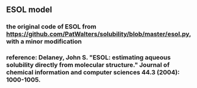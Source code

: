 ## ESOL model

### the original code of ESOL from  https://github.com/PatWalters/solubility/blob/master/esol.py, with a minor modification


### reference: Delaney, John S. "ESOL: estimating aqueous solubility directly from molecular structure." Journal of chemical information and computer sciences 44.3 (2004): 1000-1005.